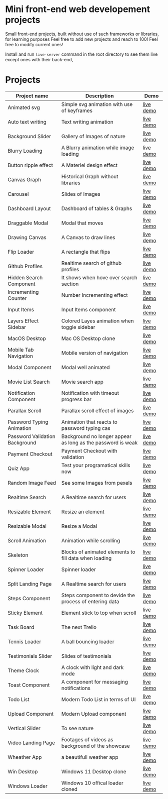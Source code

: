 # Mini front-end web developement projects

Small front-end projects, built without use of such frameworks or libraries, for learning purposes
Feel free to add new projects and reach to 100!
Feel free to modify current ones!

Install and run `live-server` command in the root directory to see them live except ones with their back-end,


# Projects
|Project name | Description  | Demo |
--- | --- | ---|
|Animated svg|Simple svg animation with use of keyframes|[live demo](https://50-mini-projects-xi.vercel.app/animated-svg)|
|Auto text writing|Text writing animation|[live demo](https://50-mini-projects-xi.vercel.app/auto-text-writing)|
|Background Slider|Gallery of Images of nature|[live demo](https://50-mini-projects-xi.vercel.app/background-slider)|
|Blurry Loading|A Blurry animation while image loading|[live demo](https://50-mini-projects-xi.vercel.app/blurry-loading)|
|Button ripple effect|A Materiel design effect|[live demo](https://50-mini-projects-xi.vercel.app/button-ripple-effect)|
|Canvas Graph|Historical Graph without libraries|[live demo](https://50-mini-projects-xi.vercel.app/canvas-graph)|
|Carousel|Slides of Images|[live demo](https://50-mini-projects-xi.vercel.app/carousel)|
|Dashboard Layout|Dashboard of tables & Graphs|[live demo](https://50-mini-projects-xi.vercel.app/dashboard-layout)|
|Draggable Modal|Modal that moves|[live demo](https://50-mini-projects-xi.vercel.app/draggable-modal)|
|Drawing Canvas|A Canvas to draw lines|[live demo](https://50-mini-projects-xi.vercel.app/drawing-canvas)|
|Flip Loader|A rectangle that flips|[live demo](https://50-mini-projects-xi.vercel.app/flip-loader)|
|Github Profiles|Realtime search of github profiles|[live demo](https://50-mini-projects-xi.vercel.app/github-profiles)|
|Hidden Search Component|It shows when hove over search section|[live demo](https://50-mini-projects-xi.vercel.app/hidden-search-component)|
|Incrementing Counter|Number Incrementing effect|[live demo](https://50-mini-projects-xi.vercel.app/incrementing-counter)|
|Input Items|Input Items component|[live demo](https://50-mini-projects-xi.vercel.app/)|
|Layers Effect Sidebar|Colored Layes animation when toggle sidebar|[live demo](https://50-mini-projects-xi.vercel.app/layers-effect-sidebar)|
|MacOS Desktop|Mac OS Desktop clone|[live demo](https://50-mini-projects-xi.vercel.app/macos-desktop)|
|Mobile Tab Navigation|Mobile version of navigation|[live demo](https://50-mini-projects-xi.vercel.app/mobile-tab-navigation)|
|Modal Component|Modal well animated|[live demo](https://50-mini-projects-xi.vercel.app/modal-component)|
|Movie List Search|Movie search app|[live demo](https://50-mini-projects-xi.vercel.app/movie-list-search)|
|Notification Component|Notification with timeout progress bar|[live demo](https://50-mini-projects-xi.vercel.app/notification-component)|
|Parallax Scroll|Parallax scroll effect of images|[live demo](https://50-mini-projects-xi.vercel.app/parallax-scroll)|
|Password Typing Animation|Animation that reacts to password typing cas|[live demo](https://50-mini-projects-xi.vercel.app/password-typing-animation)|
|Password Validation Background|Background no longer appear as long as the password is weak|[live demo](https://50-mini-projects-xi.vercel.app/password-validation-background)|
|Payment Checkout|Payment Checkout with validation|[live demo](https://50-mini-projects-xi.vercel.app/payment-checkout)|
|Quiz App|Test your programatical skills now|[live demo](https://50-mini-projects-xi.vercel.app/quiz-app)|
|Random Image Feed|See some Images from pexels|[live demo](https://50-mini-projects-xi.vercel.app/random-image-feed)|
|Realtime Search|A Realtime search for users|[live demo](https://50-mini-projects-xi.vercel.app/realtime-search)|
|Resizable Element|Resize an element|[live demo](https://50-mini-projects-xi.vercel.app/resizable-element)|
|Resizable Modal|Resize a Modal|[live demo](https://50-mini-projects-xi.vercel.app/resizable-modal)|
|Scroll Animation|Animation while scrolling|[live demo](https://50-mini-projects-xi.vercel.app/scroll-animation)|
|Skeleton|Blocks of animated elements to fill data when loading|[live demo](https://50-mini-projects-xi.vercel.app/skeleton)|
|Spinner Loader|Spinner loader|[live demo](https://50-mini-projects-xi.vercel.app/spinner-loader)|
|Split Landing Page|A Realtime search for users|[live demo](https://50-mini-projects-xi.vercel.app/split-landingpage)|
|Steps Component|Steps component to devide the process of entering data|[live demo](https://50-mini-projects-xi.vercel.app/steps-component)|
|Sticky Element|Element stick to top when scroll|[live demo](https://50-mini-projects-xi.vercel.app/)|
|Task Board|The next Trello|[live demo](https://50-mini-projects-xi.vercel.app/)|
|Tennis Loader|A ball bouncing loader|[live demo](https://50-mini-projects-xi.vercel.app/)|
|Testimonials Slider|Slides of testimonials|[live demo](https://50-mini-projects-xi.vercel.app/)|
|Theme Clock|A clock with light and dark mode|[live demo](https://50-mini-projects-xi.vercel.app/)|
|Toast Component|A component for messaging notifications|[live demo](https://50-mini-projects-xi.vercel.app/)|
|Todo List|Modern Todo List in terms of UI|[live demo](https://50-mini-projects-xi.vercel.app/)|
|Upload Component|Modern Upload component|[live demo](https://50-mini-projects-xi.vercel.app/)|
|Vertical Slider|To see nature|[live demo](https://50-mini-projects-xi.vercel.app/)|
|Video Landing Page|Footages of videos as background of the showcase|[live demo](https://50-mini-projects-xi.vercel.app/)|
|Wheather App|a beautifull weather app|[live demo](https://50-mini-projects-xi.vercel.app/)|
|Win Desktop|Windows 11 Desktop clone|[live demo](https://50-mini-projects-xi.vercel.app/)|
|Windows Loader|Windows 10 offical loader cloned|[live demo](https://50-mini-projects-xi.vercel.app/)|
